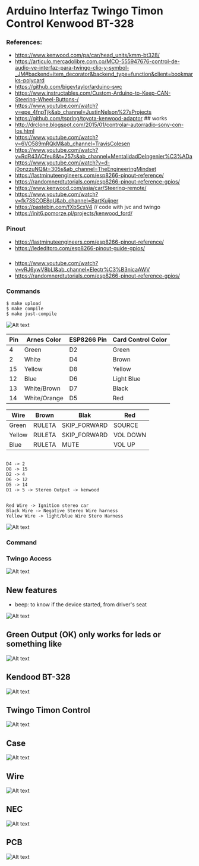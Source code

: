 # Arduino Interfaz Twingo Timon Control Kenwood BT-328


### References:
- https://www.kenwood.com/pa/car/head_units/kmm-bt328/
- https://articulo.mercadolibre.com.co/MCO-555947676-control-de-audio-ve-interfaz-para-twingo-clio-y-symbol-_JM#backend=item_decorator&backend_type=function&client=bookmarks-polycard
- https://github.com/bigevtaylor/arduino-swc
- https://www.instructables.com/Custom-Arduino-to-Keep-CAN-Steering-Wheel-Buttons-/
- https://www.youtube.com/watch?v=epe_4fnpTjk&ab_channel=JustinNelson%27sProjects
- https://github.com/tsprlng/toyota-kenwood-adaptor ## works
- http://drclone.blogspot.com/2015/01/controlar-autorradio-sony-con-los.html
- https://www.youtube.com/watch?v=6VO589mRQkM&ab_channel=TravisColesen
- https://www.youtube.com/watch?v=RdR43ACfeu8&t=257s&ab_channel=MentalidadDeIngenier%C3%ADa
- https://www.youtube.com/watch?v=d-j0onzzuNQ&t=305s&ab_channel=TheEngineeringMindset
- https://lastminuteengineers.com/esp8266-pinout-reference/
- https://randomnerdtutorials.com/esp8266-pinout-reference-gpios/
- https://www.kenwood.com/asia/car/Steering-remote/
- https://www.youtube.com/watch?v=fk73SCOE8qU&ab_channel=BartKuijper
- https://pastebin.com/fXbScxV4 // code with jvc and twingo
- https://init6.pomorze.pl/projects/kenwood_ford/



### Pinout
- https://lastminuteengineers.com/esp8266-pinout-reference/
- https://lededitpro.com/esp8266-pinout-guide-gpios/

### 

- https://www.youtube.com/watch?v=vRJ6ywV8bLI&ab_channel=Electr%C3%B3nicaAWV
- https://randomnerdtutorials.com/esp8266-pinout-reference-gpios/


### Commands
```
$ make upload
$ make compile
$ make just-compile
```


![Alt text](imgs/ESP8266-NodeMCU-kit-12-E-pinout-gpio-pin.webp "ESP8266 Pins schema")

| Pin		|     Arnes Color 	|   ESP8266 Pin	| Card	Control Color	|
|---------------|-----------------------|---------------|-----------------------|
| 4		| 	Green		| 	D2 	|	Green 		|
| 2	 	| 	White 		|	D4 	|	Brown 		|
| 15 	 	| 	Yellow		|	D8 	|	Yellow 		|
| 12 	 	| 	Blue		|	D6 	|	Light Blue 	|
| 13 		| 	White/Brown 	|	D7 	|	Black		|		
| 14 	 	| 	White/Orange 	|	D5 	|	Red 		|


| 	   Wire     	|     Brown 	|   	Blak	| 	Red	|
|-----------------------|---------------|---------------|---------------|
| 	Green		|    RULETA	| SKIP_FORWARD  |    SOURCE     |
| 	Yellow		|    RULETA	| SKIP_FORWARD  |   VOL DOWN    |
| 	Blue		|    RULETA 	|    MUTE       |    VOL UP     |


```

D4 -> 2
D8 -> 15
D2 -> 4
D6 -> 12
D5 -> 14
D1 -> 5 -> Stereo Output -> kenwood


```


```
Red Wire -> Ignition stereo car
Black Wire -> Negative Stereo Wire harness
Yellow Wire -> light/blue Wire Stero Harness

```



![Alt text](imgs/61PJYg5ijvL._AC_SL1288_.jpg "ESP8266 Kenwood wires schema")




### Command
<!--![Alt text](D_NQ_NP_670314-MLV45242759239_032021-O.jpg "ESP8266 Kenwood wires schema")-->



### Twingo Access


![Alt text](imgs/2022-11-02_09-14.png "Twingo Access 2012")


## New features
- beep: to know if the device started, from driver's seat

![Alt text](imgs/NodeMcu-V3-CH340-Lua-ESP8266-pinout-mischianti-low-resolution.jpg "ESP8266 Kenwood wires schema")

## Green Output (OK) only works for leds or something like
![Alt text](imgs/pins-guide.png "Pins Guide")

## Kendood BT-328
![Alt text](imgs/kenwood-bt328.png "Kenwood BT328")

## Twingo Timon Control
![Alt text](imgs/D_NQ_NP_670314-MLV45242759239_032021-O.jpg "Twingo Control")

## Case
![Alt text](OpenSCAD/beta/twingo_timon_control.png "Case 3D")
## Wire
![Alt text](imgs/remote_ken.jpg "Case 3D")
## NEC
![Alt text](imgs/NECMessageFrame.png "Case 3D")

## PCB
![Alt text](imgs/control_wheel_steering_twhingo_beta_pcb.png "PCB")


